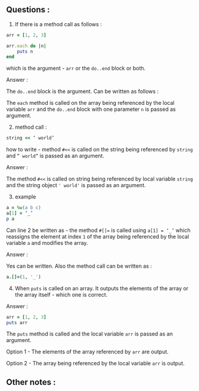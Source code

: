 ## Questions :

1. If there is a method call as follows :
```ruby
arr = [1, 2, 3]

arr.each do |n|
	puts n
end
```

which is the argument - `arr` or the `do..end` block or both.

Answer :

The `do..end` block is the argument. Can be written as follows :

The `each` method is called on the array being referenced by the local variable `arr` and the `do..end` block with one parameter `n` is passed as argument.


2. method call :
```ruby
string << ‘ world’
```

how to write - method `#<<` is called on the string being referenced by `string` and `” world”` is passed as an argument.

Answer :

The method `#<<` is called on string being referenced by local variable `string` and the string object `' world'` is passed as an argument.

3. example
```ruby
a = %w(a b c)
a[1] = ‘_’
p a
```
Can line 2 be written as - the method `#[]=` is called using `a[1] = ‘_’` which reassigns the element at index `1` of the array being referenced by the local variable `a` and modifies the array.

Answer :

Yes can be written. Also the method call can be written as :

```ruby
a.[]=(1, '_')
```


4. When `puts` is called on an array. It outputs the elements of the array or the array itself - which one is correct. 

Answer :

```ruby
arr = [1, 2, 3]
puts arr
```

The `puts` method is called and the local variable `arr` is passed as an argument. 

Option 1 - The elements of the array referenced by `arr` are output.

Option 2 - The array being referenced by the local variable `arr` is output.

## Other notes :

